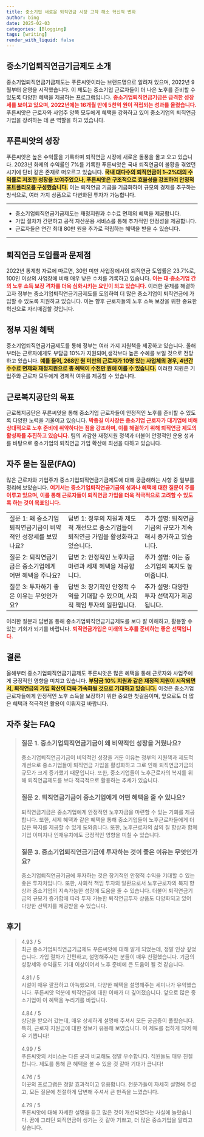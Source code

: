 ```yaml
---
title: 중소기업 새로운 퇴직연금 시장 고착 해소 혁신적 변화
author: bing
date: 2025-02-03
categories: [Blogging]
tags: [writing]
render_with_liquid: false
---
```



<h2 id='중소기업퇴직연금기금제도소개'>중소기업퇴직연금기금제도 소개</h2>

<p>중소기업퇴직연금기금제도는 푸른씨앗이라는 브랜드명으로 알려져 있으며, 2022년 9월부터 운영을 시작했습니다. 이 제도는 중소기업 근로자들이 더 나은 노후를 준비할 수 있도록 다양한 혜택을 제공하는 프로그램입니다. <b><span style="color: #ee2323;">중소기업퇴직연금기금은 급격한 성장세를 보이고 있으며, 2022년에는 16개월 만에 5천억 원이 적립되는 성과를 올렸습니다.</span></b> 푸른씨앗은 근로자와 사업주 양쪽 모두에게 혜택을 강화하고 있어 중소기업의 퇴직연금 가입을 장려하는 데 큰 역할을 하고 있습니다.</p>

<h2 id='푸른씨앗의성장'>푸른씨앗의 성장</h2>

<p>푸른씨앗은 높은 수익률을 기록하며 퇴직연금 시장에 새로운 돌풍을 몰고 오고 있습니다. 2023년 화제의 수익률인 7%를 기록한 푸른씨앗은 국내 퇴직연금이 불황을 겪었던 시기에 단비 같은 존재로 떠오르고 있습니다. <b><span style="background-color: #ffe066;">국내 대다수의 퇴직연금이 1~2%대의 수익률로 저조한 성장을 보여주었으나, 푸른씨앗은 구조적으로 효율성을 강조하여 안정적 포트폴리오를 구성했습니다.</span></b> 이는 퇴직연금 기금을 기금화하여 규모의 경제를 추구하는 방식으로, 여러 가지 상품으로 다변화된 투자가 가능합니다.</p>

<hr />

<ul>
    <li>중소기업퇴직연금기금제도는 재정지원과 수수료 면제의 혜택을 제공합니다.</li>
    <li>가입 절차가 간편하고 공적 자산운용 서비스를 통해 추가적인 안정성을 제공합니다.</li>
    <li>근로자들은 연간 최대 80만 원을 추가로 적립하는 혜택을 받을 수 있습니다.</li>
</ul>

<hr />

<h2 id='퇴직연금도입률'>퇴직연금 도입률과 문제점</h2>

<p>2022년 통계청 자료에 따르면, 30인 미만 사업장에서의 퇴직연금 도입률은 23.7%로, 100인 이상의 사업장에 비해 매우 낮은 수치를 기록하고 있습니다. <b><span style="color: #ee2323;">이는 대·중소기업 간의 노후 소득 보장 격차를 더욱 심화시키는 요인이 되고 있습니다.</span></b> 이러한 문제를 해결하고자 정부는 중소기업퇴직연금기금제도를 도입하여 더 많은 중소기업이 퇴직연금에 가입할 수 있도록 지원하고 있습니다. 이는 향후 근로자들의 노후 소득 보장을 위한 중요한 혁신으로 자리매김할 것입니다.</p>

<h2 id='정부지원혜택'>정부 지원 혜택</h2>

<p>중소기업퇴직연금기금제도를 통해 정부는 여러 가지 지원책을 제공하고 있습니다. 올해부터는 근로자에게도 부담금 10%가 지원되며,생각보다 높은 수혜를 보일 것으로 전망하고 있습니다. <b><span style="background-color: #ffe066;">예를 들어, 268만 원 미만의 근로자가 10명 있는 사업체의 경우, 4년간 수수료 면제와 재정지원으로 총 혜택이 수천만 원에 이를 수 있습니다.</span></b> 이러한 지원은 기업주와 근로자 모두에게 경제적 여유를 제공할 수 있습니다.</p>

<h2 id='근로복지공단의목표'>근로복지공단의 목표</h2>

<p>근로복지공단은 푸른씨앗을 통해 중소기업 근로자들이 안정적인 노후를 준비할 수 있도록 다양한 노력을 기울이고 있습니다. <b><span style="color: #ee2323;">박종길 이사장은 중소기업 근로자가 대기업에 비해 상대적으로 노후 준비에 취약하다는 점을 강조하며, 이를 해결하기 위해 퇴직연금 제도의 활성화를 추진하고 있습니다.</span></b> 팀의 과감한 재정지원 정책과 더불어 안정적인 운용 성과를 바탕으로 중소기업의 퇴직연금 가입 확산에 최선을 다하고 있습니다.</p>

<h2 id='FAQ'>자주 묻는 질문(FAQ)</h2>

<p>많은 근로자와 기업주가 중소기업퇴직연금기금제도에 대해 궁금해하는 사항 중 일부를 정리해 보았습니다. <b><span style="color: #ee2323;">여기서는 중소기업퇴직연금기금의 성과나 혜택에 대한 질문이 주를 이루고 있으며, 이를 통해 근로자들이 퇴직연금 가입을 더욱 적극적으로 고려할 수 있도록 하는 것이 목표입니다.</span></b></p>

<table>
    <tr>
        <td>질문 1: 왜 중소기업퇴직연금기금이 비약적인 성장세를 보였나요?</td>
        <td>답변 1: 정부의 지원과 제도적 개선으로 중소기업들이 퇴직연금 가입을 활성화하고 있습니다.</td>
        <td>추가 설명: 퇴직연금기금의 규모가 계속해서 증가하고 있습니다.</td>
    </tr>
    <tr>
        <td>질문 2: 퇴직연금기금은 중소기업에게 어떤 혜택을 주나요?</td>
        <td>답변 2: 안정적인 노후자금 마련과 세제 혜택을 제공합니다.</td>
        <td>추가 설명: 이는 중소기업의 복지도 높여줍니다.</td>
    </tr>
    <tr>
        <td>질문 3: 투자하기 좋은 이유는 무엇인가요?</td>
        <td>답변 3: 장기적인 안정적 수익을 기대할 수 있으며, 사회적 책임 투자의 일환입니다.</td>
        <td>추가 설명: 다양한 투자 선택지가 제공됩니다.</td>
    </tr>
</table>

<p>이러한 질문과 답변을 통해 중소기업퇴직연금기금제도를 보다 잘 이해하고, 활용할 수 있는 기회가 되기를 바랍니다. <b><span style="color: #ee2323;">퇴직연금가입은 미래의 노후를 준비하는 좋은 선택입니다.</span></b></p>

<h2 id='결론'>결론</h2>

<p>올해부터 중소기업퇴직연금기금제도 푸른씨앗은 많은 혜택을 통해 근로자와 사업주에게 긍정적인 영향을 미치고 있습니다. <b><span style="background-color: #ffe066;">부담금 10% 지원과 같은 재정적 지원이 시작되면서, 퇴직연금의 가입 확산이 더욱 가속화될 것으로 기대하고 있습니다.</span></b> 이것은 중소기업 근로자들에게 안정적인 노후 소득을 보장하기 위한 중요한 첫걸음이며, 앞으로도 더 많은 혜택과 적극적인 활용이 이뤄지길 바랍니다.</p>


<h2 id='자주_찾는_FAQ'>자주 찾는 FAQ</h2>
<div itemscope="" itemtype="https://schema.org/FAQPage"> 
<blockquote> 
<div itemscope="" itemprop="mainEntity" itemtype="https://schema.org/Question"> 
<h3 itemprop="name">질문 1. 중소기업퇴직연금기금이 왜 비약적인 성장을 거뒀나요?</h3> 
<div itemscope="" itemprop="acceptedAnswer" itemtype="https://schema.org/Answer"> 
<span itemprop="text"> 
<p>중소기업퇴직연금기금이 비약적인 성장을 거둔 이유는 정부의 지원책과 제도적 개선으로 중소기업들이 퇴직연금 가입을 활성화하고 그로 인해 퇴직연금기금의 규모가 크게 증가했기 때문입니다. 또한, 중소기업들이 노후근로자의 복지를 위해 퇴직연금제도를 보다 적극적으로 활용하는 추세가 있습니다.</p> 
</span> 
</div> 
</div> 

<div itemscope="" itemprop="mainEntity" itemtype="https://schema.org/Question"> 
<h3 itemprop="name">질문 2. 퇴직연금기금이 중소기업에게 어떤 혜택을 줄 수 있나요?</h3> 
<div itemscope="" itemprop="acceptedAnswer" itemtype="https://schema.org/Answer"> 
<span itemprop="text"> 
<p>퇴직연금기금은 중소기업에게 안정적인 노후자금을 마련할 수 있는 기회를 제공합니다. 또한, 세제 혜택과 같은 혜택을 통해 중소기업들이 노후근로자들에게 더 많은 복지를 제공할 수 있게 도와줍니다. 또한, 노후근로자의 삶의 질 향상과 함께 기업 이미지나 인재유치에도 긍정적인 영향을 미칠 수 있습니다.</p> 
</span> 
</div> 
</div> 

<div itemscope="" itemprop="mainEntity" itemtype="https://schema.org/Question"> 
<h3 itemprop="name">질문 3. 중소기업퇴직연금기금에 투자하는 것이 좋은 이유는 무엇인가요?</h3> 
<div itemscope="" itemprop="acceptedAnswer" itemtype="https://schema.org/Answer"> 
<span itemprop="text"> 
<p>중소기업퇴직연금기금에 투자하는 것은 장기적인 안정적 수익을 기대할 수 있는 좋은 투자처입니다. 또한, 사회적 책임 투자의 일환으로서 노후근로자의 복지 향상과 중소기업의 지속가능한 성장에 도움을 줄 수 있습니다. 더불어 퇴직연금기금의 규모가 증가함에 따라 투자 가능한 퇴직연금투자 상품도 다양화되고 있어 다양한 선택지를 제공받을 수 있습니다.</p> 
</span> 
</div> 
</div> 
</blockquote> 
</div>
<h2 id='후기'>후기</h2>
<div itemscope itemtype="https://schema.org/Product">
  <blockquote>
  <div itemprop="review" itemscope itemtype="https://schema.org/Review">
      <div itemprop="reviewRating" itemscope itemtype="https://schema.org/Rating"> <span itemprop="ratingValue">4.93</span> / <span itemprop="bestRating">5</span> </div>
      <span itemprop="reviewBody">최근 중소기업퇴직연금기금제도 푸른씨앗에 대해 알게 되었는데, 정말 인상 깊었습니다. 가입 절차가 간편하고, 설명해주시는 분들이 매우 친절했습니다. 기금의 성장세와 수익률도 기대 이상이어서 노후 준비에 큰 도움이 될 것 같습니다.</span>
  </div>
  <br>
  <div itemprop="review" itemscope itemtype="https://schema.org/Review">
      <div itemprop="reviewRating" itemscope itemtype="https://schema.org/Rating"> <span itemprop="ratingValue">4.81</span> / <span itemprop="bestRating">5</span> </div>
      <span itemprop="reviewBody">시설이 매우 깔끔하고 아늑했으며, 다양한 혜택을 설명해주는 세미나가 유익했습니다. 푸른씨앗 덕분에 퇴직연금에 대한 이해가 더 깊어졌습니다. 앞으로 많은 중소기업이 이 혜택을 누리기를 바랍니다.</span>
  </div>
  <br>
  <div itemprop="review" itemscope itemtype="https://schema.org/Review">
      <div itemprop="reviewRating" itemscope itemtype="https://schema.org/Rating"> <span itemprop="ratingValue">4.84</span> / <span itemprop="bestRating">5</span> </div>
      <span itemprop="reviewBody">상담을 받으러 갔는데, 매우 상세하게 설명해 주셔서 모든 궁금증이 풀렸습니다. 특히, 근로자 지원금에 대한 정보가 유용해 보였습니다. 이 제도를 접하게 되어 매우 기쁩니다!</span>
  </div>
  <br>
  <div itemprop="review" itemscope itemtype="https://schema.org/Review">
      <div itemprop="reviewRating" itemscope itemtype="https://schema.org/Rating"> <span itemprop="ratingValue">4.99</span> / <span itemprop="bestRating">5</span> </div>
      <span itemprop="reviewBody">푸른씨앗의 서비스는 다른 곳과 비교해도 정말 우수합니다. 직원들도 매우 친절합니다. 제도를 통해 큰 혜택을 볼 수 있을 것 같아 기대가 큽니다!</span>
  </div>
  <br>
  <div itemprop="review" itemscope itemtype="https://schema.org/Review">
      <div itemprop="reviewRating" itemscope itemtype="https://schema.org/Rating"> <span itemprop="ratingValue">4.76</span> / <span itemprop="bestRating">5</span> </div>
      <span itemprop="reviewBody">이곳의 프로그램은 정말 효과적이고 유용합니다. 전문가들이 자세히 설명해 주셨고, 모든 질문에 친절하게 답변해 주셔서 큰 만족을 느꼈습니다.</span>
  </div>
  <br>
  <div itemprop="review" itemscope itemtype="https://schema.org/Review">
      <div itemprop="reviewRating" itemscope itemtype="https://schema.org/Rating"> <span itemprop="ratingValue">4.79</span> / <span itemprop="bestRating">5</span> </div>
      <span itemprop="reviewBody">푸른씨앗에 대해 자세한 설명을 듣고 많은 것이 개선되었다는 사실에 놀랐습니다. 꿈에 그리던 퇴직연금이 생기는 것 같아 기쁘고, 더 많은 중소기업을 알리고 싶습니다.</span>
  </div>
  </blockquote>
</div>
